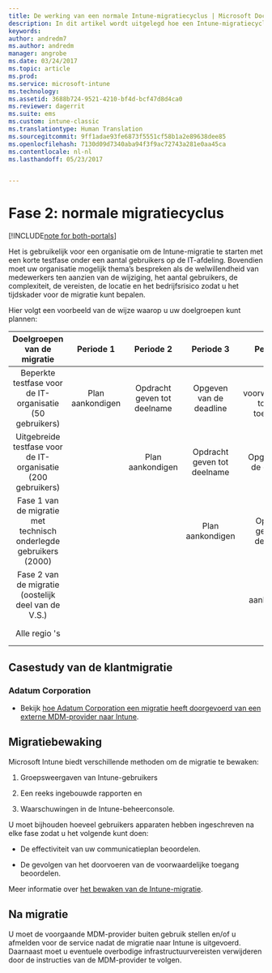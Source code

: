 ```yaml
---
title: De werking van een normale Intune-migratiecyclus | Microsoft Docs
description: In dit artikel wordt uitgelegd hoe een Intune-migratiecyclus werkt en worden voorbeelden gegeven van de wijze waarop klanten de migratiecycli uitvoeren.
keywords: 
author: andredm7
ms.author: andredm
manager: angrobe
ms.date: 03/24/2017
ms.topic: article
ms.prod: 
ms.service: microsoft-intune
ms.technology: 
ms.assetid: 3688b724-9521-4210-bf4d-bcf47d8d4ca0
ms.reviewer: dagerrit
ms.suite: ems
ms.custom: intune-classic
ms.translationtype: Human Translation
ms.sourcegitcommit: 9ff1adae93fe6873f5551cf58b1a2e89638dee85
ms.openlocfilehash: 7130d09d7340aba94f3f9ac72743a281e0aa45ca
ms.contentlocale: nl-nl
ms.lasthandoff: 05/23/2017


---
```


# <a name="phase-2-typical-migration-cycle"></a>Fase 2: normale migratiecyclus

[!INCLUDE[note for both-portals](../includes/note-for-both-portals.md)]

Het is gebruikelijk voor een organisatie om de Intune-migratie te starten met een korte testfase onder een aantal gebruikers op de IT-afdeling. Bovendien moet uw organisatie mogelijk thema’s bespreken als de welwillendheid van medewerkers ten aanzien van de wijziging, het aantal gebruikers, de complexiteit, de vereisten, de locatie en het bedrijfsrisico zodat u het tijdskader voor de migratie kunt bepalen.

Hier volgt een voorbeeld van de wijze waarop u uw doelgroepen kunt plannen:

  | **Doelgroepen van de migratie** | **Periode 1** | **Periode 2** | **Periode 3** | **Periode 4** | **...**
|:---:|:---:|:---:|:---:|:---:|:---:|
| Beperkte testfase voor de IT-organisatie (50 gebruikers) | Plan aankondigen | Opdracht geven tot deelname | Opgeven van de deadline | De voorwaardelijke toegang toepassen |  |                                                        
| Uitgebreide testfase voor de IT-organisatie (200 gebruikers) |  | Plan aankondigen | Opdracht geven tot deelname | Opgeven van de deadline | De voorwaardelijke toegang toepassen | 
| Fase 1 van de migratie met technisch onderlegde gebruikers (2000) |  |  | Plan aankondigen | Opdracht geven tot deelname | Opgeven van de deadline | 
| Fase 2 van de migratie (oostelijk deel van de V.S.) |  |  |  | Plan aankondigen | Opdracht geven tot deelname | 
| Alle regio 's |  |  |  |  | Plan aankondigen | 

## <a name="customer-migration-case-study"></a>Casestudy van de klantmigratie

### <a name="adatum-corporation"></a>Adatum Corporation

- Bekijk [hoe Adatum Corporation een migratie heeft doorgevoerd van een externe MDM-provider naar Intune](https://gallery.technet.microsoft.com/Intune-migration-guide-893a95e3?redir=0).

## <a name="monitoring-migration"></a>Migratiebewaking

Microsoft Intune biedt verschillende methoden om de migratie te bewaken:

1.  Groepsweergaven van Intune-gebruikers

2.  Een reeks ingebouwde rapporten en

3.  Waarschuwingen in de Intune-beheerconsole.

U moet bijhouden hoeveel gebruikers apparaten hebben ingeschreven na elke fase zodat u het volgende kunt doen:

-   De effectiviteit van uw communicatieplan beoordelen.

-   De gevolgen van het doorvoeren van de voorwaardelijke toegang beoordelen.

Meer informatie over [het bewaken van de Intune-migratie](/intune-classic/deploy-use/understand-microsoft-intune-operations-by-using-reports).

## <a name="post-migration"></a>Na migratie

U moet de voorgaande MDM-provider buiten gebruik stellen en/of u afmelden voor de service nadat de migratie naar Intune is uitgevoerd. Daarnaast moet u eventuele overbodige infrastructuurvereisten verwijderen door de instructies van de MDM-provider te volgen.

